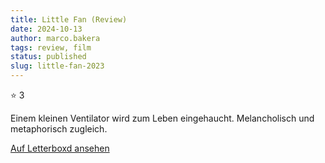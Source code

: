 ```yaml
---
title: Little Fan (Review)
date: 2024-10-13
author: marco.bakera
tags: review, film
status: published
slug: little-fan-2023
---
```


⭐ 3

Einem kleinen Ventilator wird zum Leben eingehaucht. Melancholisch und metaphorisch zugleich.

[Auf Letterboxd ansehen](https://boxd.it/7xzYjZ)

